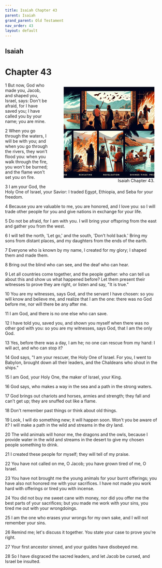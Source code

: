 ```yaml
---
title: Isaiah Chapter 43
parent: Isaiah
grand_parent: Old Testament
nav_order: 43
layout: default
---
```


## Isaiah

# Chapter 43

<figure style="float: right; margin-right: 10px;">
    <img src="/assets/Image/Isaiah/500/43.jpg" alt="Isaiah Chapter 43" style="width: 300px; height: 300px; float: right;padding-left: 10px;"/>
    <figcaption style="clear: both;text-align: right;">Isaiah Chapter 43.</figcaption>
</figure>
1 But now, God who made you, Jacob, and shaped you, Israel, says: Don't be afraid, for I have saved you; I have called you by your name; you are mine.

2 When you go through the waters, I will be with you; and when you go through the rivers, they won't flood you: when you walk through the fire, you won't be burned; and the flame won't set you on fire.

3 I am your God, the Holy One of Israel, your Savior: I traded Egypt, Ethiopia, and Seba for your freedom.

4 Because you are valuable to me, you are honored, and I love you: so I will trade other people for you and give nations in exchange for your life.

5 Do not be afraid, for I am with you. I will bring your offspring from the east and gather you from the west.

6 I will tell the north, 'Let go,' and the south, 'Don't hold back.' Bring my sons from distant places, and my daughters from the ends of the earth.

7 Everyone who is known by my name, I created for my glory; I shaped them and made them.

8 Bring out the blind who can see, and the deaf who can hear.

9 Let all countries come together, and the people gather: who can tell us about this and show us what happened before? Let them present their witnesses to prove they are right, or listen and say, "It is true."

10 You are my witnesses, says God, and the servant I have chosen: so you will know and believe me, and realize that I am the one: there was no God before me, nor will there be any after me.

11 I am God, and there is no one else who can save.

12 I have told you, saved you, and shown you myself when there was no other god with you: so you are my witnesses, says God, that I am the only God.

13 Yes, before there was a day, I am he; no one can rescue from my hand: I will act, and who can stop it?

14 God says, "I am your rescuer, the Holy One of Israel. For you, I went to Babylon, brought down all their leaders, and the Chaldeans who shout in the ships."

15 I am God, your Holy One, the maker of Israel, your King.

16 God says, who makes a way in the sea and a path in the strong waters.

17 God brings out chariots and horses, armies and strength; they fall and can't get up; they are snuffed out like a flame.

18 Don't remember past things or think about old things.

19 Look, I will do something new; it will happen soon. Won't you be aware of it? I will make a path in the wild and streams in the dry land.

20 The wild animals will honor me, the dragons and the owls, because I provide water in the wild and streams in the desert to give my chosen people something to drink.

21 I created these people for myself; they will tell of my praise.

22 You have not called on me, O Jacob; you have grown tired of me, O Israel.

23 You have not brought me the young animals for your burnt offerings; you have also not honored me with your sacrifices. I have not made you work hard with offerings or tired you with incense.

24 You did not buy me sweet cane with money, nor did you offer me the best parts of your sacrifices; but you made me work with your sins, you tired me out with your wrongdoings.

25 I am the one who erases your wrongs for my own sake, and I will not remember your sins.

26 Remind me; let's discuss it together. You state your case to prove you're right.

27 Your first ancestor sinned, and your guides have disobeyed me.

28 So I have disgraced the sacred leaders, and let Jacob be cursed, and Israel be insulted.


